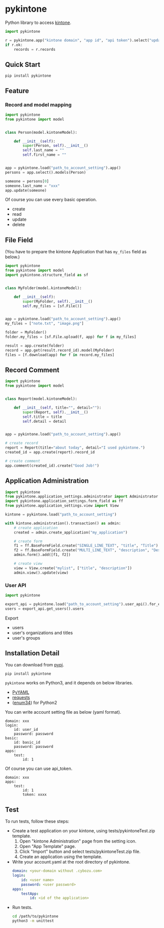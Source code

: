 # pykintone

Python library to access [kintone](https://kintone.cybozu.com).

```python
import pykintone

r = pykintone.app("kintone domain", "app id", "api token").select("updated_time > NOW()")
if r.ok:
    records = r.records
```

## Quick Start

```
pip install pykintone
```

## Feature

### Record and model mapping

```python
import pykintone
from pykintone import model


class Person(model.kintoneModel):

    def __init__(self):
        super(Person, self).__init__()
        self.last_name = ""
        self.first_name = ""


app = pykintone.load("path_to_account_setting").app()
persons = app.select().models(Person)

someone = persons[0]
someone.last_name = "xxx"
app.update(someone)

```

Of course you can use every basic operation.

* create
* read
* update
* delete


## File Field

(You have to prepare the kintone Application that has `my_files` field as below.)

```python
import pykintone
from pykintone import model
import pykintone.structure_field as sf


class MyFolder(model.kintoneModel):

    def __init__(self):
        super(MyFolder, self).__init__()
        self.my_files = [sf.File()]


app = pykintone.load("path_to_account_setting").app()
my_files = ["note.txt", "image.png"]

folder = MyFolder()
folder.my_files = [sf.File.upload(f, app) for f in my_files]

result = app.create(folder)
record = app.get(result.record_id).model(MyFolder)
files = [f.download(app) for f in record.my_files]
```


## Record Comment

```python
import pykintone
from pykintone import model


class Report(model.kintoneModel):

    def __init__(self, title="", detail=""):
        super(Report, self).__init__()
        self.title = title
        self.detail = detail


app = pykintone.load("path_to_account_setting").app()

# create record
report = Report(title="about today", detail="I used pykintone.")
created_id = app.create(report).record_id

# create comment
app.comment(created_id).create("Good Job!")

```

## Application Administration

```python
import pykintone
from pykintone.application_settings.administrator import Administrator
import pykintone.application_settings.form_field as ff
from pykintone.application_settings.view import View

kintone = pykintone.load("path_to_account_setting")

with kintone.administration().transaction() as admin:
    # create application
    created = admin.create_application("my_application")

    # create form
    f1 = ff.BaseFormField.create("SINGLE_LINE_TEXT", "title", "Title")
    f2 = ff.BaseFormField.create("MULTI_LINE_TEXT", "description", "Desc")
    admin.form().add([f1, f2])

    # create view
    view = View.create("mylist", ["title", "description"])
    admin.view().update(view)
```

### User API

```python
import pykintone

export_api = pykintone.load("path_to_account_setting").user_api().for_exporting
users = export_api.get_users().users
```

Export

* users
* user's organizations and titles
* user's groups

## Installation Detail

You can download from [pypi](https://pypi.python.org/pypi/pykintone).

```
pip install pykintone
```

`pykintone` works on Python3, and it depends on below libraries.

* [PyYAML](http://pyyaml.org/wiki/PyYAML)
* [requests](http://docs.python-requests.org/en/latest/)
* ([enum34](https://pypi.python.org/pypi/enum34)) for Python2

You can write account setting file as below (yaml format).

```
domain: xxx
login:
    id: user_id
    password: password
basic:
    id: basic_id
    password: password
apps:
    test:
        id: 1
```

Of course you can use api_token. 

```
domain: xxx
apps:
    test:
        id: 1
        token: xxxx
```

## Test

To run tests, follow these steps:

- Create a test application on your kintone, using tests/pykintoneTest.zip template.
    1. Open "kintone Administration" page from the setting icon.
    2. Open "App Template" page.
    3. Click "Import" button and select tests/pykintoneTest.zip file.
    4. Create an application using the template.
- Write your account.yaml at the root directory of pykintone.
    ```yaml
    domain: <your-domain without .cybozu.com>
    login:
        id: <user name>
        password: <user password>
    apps:
        testApp:
            id: <id of the application>
    ```
- Run tests.
    ```bash
    cd /path/to/pykintone
    python3 -m unittest
    ```
